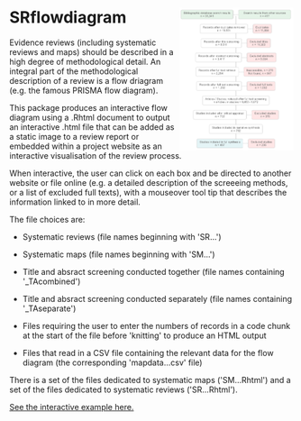 # SRflowdiagram <img src="SRflowdiagram.png" align="right" width="40%" height="40%" />

Evidence reviews (including systematic reviews and maps) should be described in a high degree of methodological detail. An integral part of the methodological description of a review is a flow driagram (e.g. the famous PRISMA flow diagram). 

This package produces an interactive flow diagram using a .Rhtml document to output an interactive .html file that can be added as a static image to a review report or embedded within a project website as an interactive visualisation of the review process. 

When interactive, the user can click on each box and be directed to another website or file online (e.g. a detailed description of the screeeing methods, or a list of excluded full texts), with a mouseover tool tip that describes the information linked to in more detail. 

The file choices are:

* Systematic reviews (file names beginning with 'SR...')
* Systematic maps (file names beginning with 'SM...')

* Title and absract screening conducted together (file names containing '_TAcombined')
* Title and absract screening conducted separately (file names containing '_TAseparate')

* Files requiring the user to enter the numbers of records in a code chunk at the start of the file before 'knitting' to produce an HTML output
* Files that read in a CSV file containing the relevant data for the flow diagram (the corresponding 'mapdata...csv' file)

There is a set of the files dedicated to systematic maps ('SM...Rhtml') and a set of the files dedicated to systematic reviews ('SR...Rhtml').

<a href="https://srflowdiagram.github.io/" target="_blank">See the interactive example here.</a>
